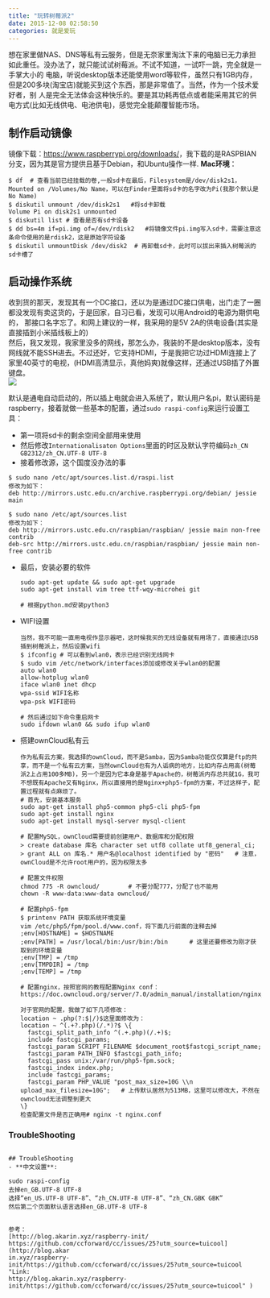 ```yaml
---
title: "玩转树莓派2"
date: 2015-12-08 02:58:50
categories: 就是爱玩
---
```

想在家里做NAS、DNS等私有云服务，但是无奈家里淘汰下来的电脑已无力承担如此重任。没办法了，就只能试试树莓派。不试不知道，一试吓一跳，完全就是一手掌大小的
电脑，听说desktop版本还能使用word等软件，虽然只有1GB内存，但是200多块(淘宝店)就能买到这个东西，那是非常值了。当然，作为一个技术爱好者，别
人是完全无法体会这种快乐的。要是其功耗再低点或者能采用其它的供电方式(比如无线供电、电池供电)，感觉完全能颠覆智能市场。  

## **制作启动镜像**

镜像下载：<https://www.raspberrypi.org/downloads/>，我下载的是RASPBIAN分支，因为其是官方提供且基于Debian，和Ubuntu操作一样.
**Mac环境**：  
```
$ df  # 查看当前已经挂载的卷,一般sd卡在最后，Filesystem是/dev/disk2s1，Mounted on /Volumes/No Name，可以在Finder里面将sd卡的名字改为Pi(我那个默认是No Name)
$ diskutil unmount /dev/disk2s1   #将sd卡卸载
Volume Pi on disk2s1 unmounted
$ diskutil list # 查看是否有sd卡设备
$ dd bs=4m if=pi.img of=/dev/rdisk2   #将镜像文件pi.img写入sd卡，需要注意这条命令使用的是rdisk2，这是原始字符设备
$ diskutil unmountDisk /dev/disk2  # 再卸载sd卡，此时可以拔出来插入树莓派的sd卡槽了  
```

## **启动操作系统**

收到货的那天，发现其有一个DC接口，还以为是通过DC接口供电，出门走了一圈都没发现有卖这货的，于是回家，自习已看，发现可以用Android的电源为期供电的，
那接口名字忘了。和网上建议的一样，我采用的是5V 2A的供电设备(其实是直接插到小米插线板上的)  
然后，我又发现，我家里没多的网线，那怎么办，我装的不是desktop版本，没有网线就不能SSH进去。不过还好，它支持HDMI，于是我把它功过HDMI连接上了
家里40英寸的电视，(HDMI高清显示，真他妈爽)就像这样，还通过USB插了外置键盘。  
![](http://7xnc86.com1.z0.glb.clouddn.com/raspberrypi_1.jpg)  

默认是通电自动启动的，所以插上电就会进入系统了，默认用户名pi，默认密码是raspberry，接着就做一些基本的配置，通过`sudo raspi-config`来运行设置工具：

- 第一项将sd卡的剩余空间全部用来使用
- 然后修改`Internationalisaton Options`里面的时区及默认字符编码`zh_CN GB2312/zh_CN.UTF-8 UTF-8`
- 接着修改源，这个国度没办法的事  

```
$ sudo nano /etc/apt/sources.list.d/raspi.list
修改为如下：
deb http://mirrors.ustc.edu.cn/archive.raspberrypi.org/debian/ jessie main
	
$ sudo nano /etc/apt/sources.list  
修改为如下：
deb http://mirrors.ustc.edu.cn/raspbian/raspbian/ jessie main non-free contrib  
deb-src http://mirrors.ustc.edu.cn/raspbian/raspbian/ jessie main non-free contrib
```
- 最后，安装必要的软件
  ```	
  sudo apt-get update && sudo apt-get upgrade 
  sudo apt-get install vim tree ttf-wqy-microhei git

  # 根据python.md安装python3
  ```

- WIFI设置

  ```shell
  当然，我不可能一直用电视作显示器吧，这时候我买的无线设备就有用场了，直接通过USB插到树莓派上，然后设置wifi  
  $ ifconfig # 可以看到wlan0，表示已经识别无线网卡
  $ sudo vim /etc/network/interfaces添加或修改关于wlan0的配置
  auto wlan0
  allow-hotplug wlan0
  iface wlan0 inet dhcp
  wpa-ssid WIFI名称
  wpa-psk WIFI密码

  # 然后通过如下命令重启网卡
  sudo ifdown wlan0 && sudo ifup wlan0
  ```

- 搭建ownCloud私有云

  ```shell
  作为私有云方案，我选择的ownCloud，而不是Samba，因为Samba功能仅仅算是ftp的共享，而不是一个私有云方案，当然ownCloud也有为人诟病的地方，比如内存占用高(树莓派2上占用100多MB)，另一个是因为它本身是基于Apache的，树莓派内存总共就1G，我可不想既有Apache又有Nginx，所以直接用的是Nginx+php5-fpm的方案，不过这样子，配置过程就有点麻烦了。  
  # 首先，安装基本服务
  sudo apt-get install php5-common php5-cli php5-fpm
  sudo apt-get install nginx
  sudo apt-get install mysql-server mysql-client

  # 配置MySQL，ownCloud需要提前创建用户、数据库和分配权限
  > create database 库名 character set utf8 collate utf8_general_ci;  
  > grant ALL on 库名.* 用户名@localhost identified by "密码"   # 注意，ownCloud是不允许root用户的，因为权限太多

  # 配置文件权限
  chmod 775 -R owncloud/        # 不要分配777，分配了也不能用
  chown -R www-data:www-data owncloud/

  # 配置php5-fpm
  $ printenv PATH 获取系统环境变量
  vim /etc/php5/fpm/pool.d/www.conf，将下面几行前面的注释去掉
  ;env[HOSTNAME] = $HOSTNAME  
  ;env[PATH] = /usr/local/bin:/usr/bin:/bin      # 这里还要修改为刚才获取到的环境变量  
  ;env[TMP] = /tmp  
  ;env[TMPDIR] = /tmp  
  ;env[TEMP] = /tmp

  # 配置nginx，按照官网的教程配置Nginx conf：https://doc.owncloud.org/server/7.0/admin_manual/installation/nginx_configuration.html

  对于官网的配置，我做了如下几项修改：
  location ~ .php(?:$|/)$这里面修改为：
  location ~ ^(.+?.php)(/.*)?$ \{  
    fastcgi_split_path_info ^(.+.php)(/.+)$;  
    include fastcgi_params;  
    fastcgi_param SCRIPT_FILENAME $document_root$fastcgi_script_name;  
    fastcgi_param PATH_INFO $fastcgi_path_info;  
    fastcgi_pass unix:/var/run/php5-fpm.sock;  
    fastcgi_index index.php;  
    include fastcgi_params;  
    fastcgi_param PHP_VALUE "post_max_size=10G \\n upload_max_filesize=10G";   # 上传默认居然为513MB，这里可以修改大，不然在owncloud无法调整到更大  
  \}
  检查配置文件是否正确用# nginx -t nginx.conf  
  ```


### TroubleShooting

```

## TroubleShooting
- **中文设置**:

```
    sudo raspi-config
    去掉en_GB.UTF-8 UTF-8
    选择“en_US.UTF-8 UTF-8”、“zh_CN.UTF-8 UTF-8”、“zh_CN.GBK GBK”
    然后第二个页面默认语言选择en_GB.UTF-8 UTF-8
```

参考：  
[http://blog.akarin.xyz/raspberry-init/  
https://github.com/ccforward/cc/issues/25?utm_source=tuicool](http://blog.akar
in.xyz/raspberry-
init/https://github.com/ccforward/cc/issues/25?utm_source=tuicool "Link:
http://blog.akarin.xyz/raspberry-
init/https://github.com/ccforward/cc/issues/25?utm_source=tuicool" )  

```